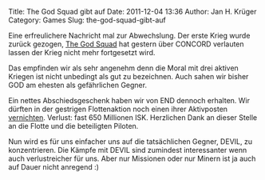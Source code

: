Title: The God Squad gibt auf
Date: 2011-12-04 13:36
Author: Jan H. Krüger
Category: Games
Slug: the-god-squad-gibt-auf

Eine erfreulichere Nachricht mal zur Abwechslung. Der erste Krieg wurde
zurück gezogen, [The God Squad][] hat gestern über CONCORD verlauten
lassen der Krieg nicht mehr fortgesetzt wird.  
  
Das empfinden wir als sehr angenehm denn die Moral mit drei aktiven
Kriegen ist nicht unbedingt als gut zu bezeichnen. Auch sahen wir bisher
GOD am ehesten als gefährlichen Gegner.  
  
Ein nettes Abschiedsgeschenk haben wir von END dennoch erhalten. Wir
dürften in der gestrigen Flottenaktion noch einen ihrer Aktivposten
[vernichten][]. Verlust: fast 650 Millionen ISK. Herzlichen Dank an
dieser Stelle an die Flotte und die beteiligten Piloten.  
  
Nun wird es für uns einfacher uns auf die tatsächlichen Gegner, DEVIL,
zu konzentrieren. Die Kämpfe mit DEVIL sind zumindest interessanter wenn
auch verlustreicher für uns. Aber nur Missionen oder nur Minern ist ja
auch auf Dauer nicht anregend :)

  [The God Squad]: http://evemaps.dotlan.net/alliance/THE_GOD_SQUAD
  [vernichten]: http://eve-kill.net/?a=kill_detail&kll_id=11753631
